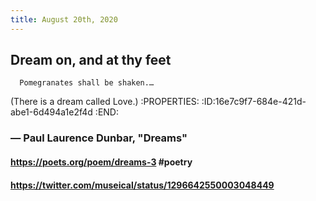 ```yaml
---
title: August 20th, 2020
---
```


## Dream on, and at thy feet
      Pomegranates shall be shaken.…
(There is a dream called Love.)
:PROPERTIES:
:ID:16e7c9f7-684e-421d-abe1-6d494a1e2f4d
:END:
### — Paul Laurence Dunbar, "Dreams"
#### 

#### https://poets.org/poem/dreams-3  #poetry

#### https://twitter.com/museical/status/1296642550003048449

## 
